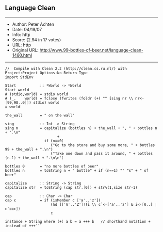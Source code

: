 
## Language Clean ##
---
- Author: Peter Achten
- Date: 04/19/07
- Info: http
- Score:  (2.94 in 17 votes)
- URL: http
- Original URL: http://www.99-bottles-of-beer.net/language-clean-1460.html
---

```module bottles99
//  Compile with Clean 2.2 (http://clean.cs.ru.nl/) with Project:Project Options:No Return Type
import StdEnv

Start           :: *World -> *World
Start world
# (stdio,world) = stdio world
# (_,    world) = fclose (fwrites (foldr (+) "" [sing nr \\ nr<-[99,98..0]]) stdio) world
= world

the_wall        = " on the wall"

sing            :: Int -> String
sing n          = capitalize (bottles n) + the_wall + ", " + bottles n + ".\n"
                        +
                  if (n==0) 
                     ("Go to the store and buy some more, " + bottles 99 + the_wall + ".\n")
                     ("Take one down and pass it around, " + bottles (n-1) + the_wall + ".\n\n")

bottles 0       = "no more bottles of beer"
bottles n       = toString n + " bottle" + if (n==1) "" "s" + " of beer"

capitalize      :: String -> String
capitalize str  = toString (cap str.[0]) + str%(1,size str-1)

cap             :: Char -> Char
cap c           = if (isMember c ['a'..'z'])
                     (hd [['A'..'Z']!!i \\ c`<-['a'..'z'] & i<-[0..] | c`==c])
                     c

instance + String where (+) a b = a +++ b   // shorthand notation + instead of +++```